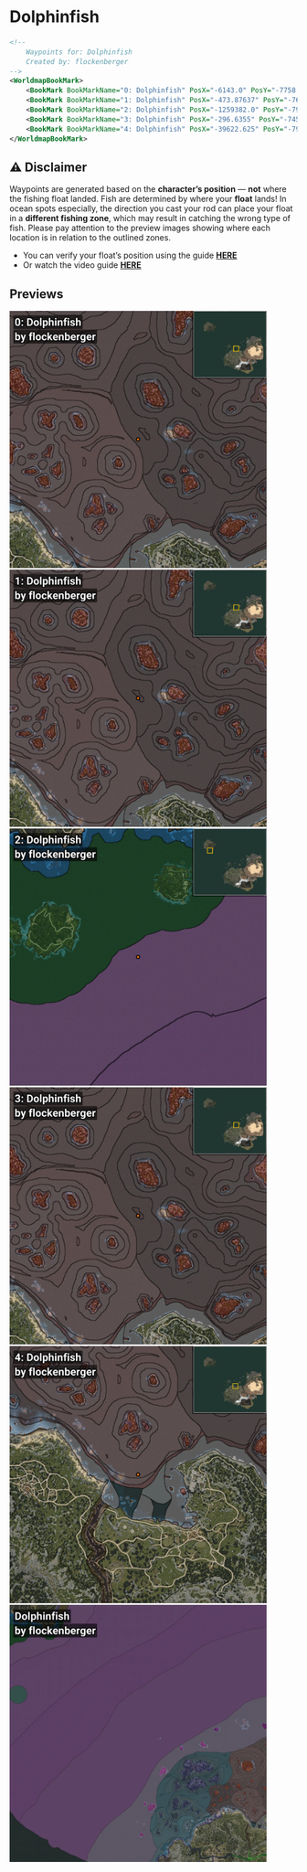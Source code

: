# Dolphinfish
```xml
<!--
    Waypoints for: Dolphinfish
    Created by: flockenberger
-->
<WorldmapBookMark>
    <BookMark BookMarkName="0: Dolphinfish" PosX="-6143.0" PosY="-7758.0" PosZ="247931.0" />
    <BookMark BookMarkName="1: Dolphinfish" PosX="-473.87637" PosY="-7628.6567" PosZ="251248.36" />
    <BookMark BookMarkName="2: Dolphinfish" PosX="-1259382.0" PosY="-7919.0" PosZ="1001019.0" />
    <BookMark BookMarkName="3: Dolphinfish" PosX="-296.6355" PosY="-7450.589" PosZ="251114.92" />
    <BookMark BookMarkName="4: Dolphinfish" PosX="-39622.625" PosY="-7910.08" PosZ="135124.72" />
</WorldmapBookMark>
```

## ⚠️ Disclaimer
Waypoints are generated based on the __**character’s position**__ — __not__ where the fishing float landed.
Fish are determined by where your **float** lands!
In ocean spots especially, the direction you cast your rod can place your float in a **different fishing zone**, which may result in catching the wrong type of fish.
Please pay attention to the preview images showing where each location is in relation to the outlined zones.

- You can verify your float’s position using the guide [**HERE**](https://flockenberger.github.io/bdo-fish-position/)
- Or watch the video guide [**HERE**](https://youtu.be/t-VXcRoNojk)

## Previews
<img src="./Dolphinfish_0_Preview.webp" width="450"/> <img src="./Dolphinfish_1_Preview.webp" width="450"/> <img src="./Dolphinfish_2_Preview.webp" width="450"/> <img src="./Dolphinfish_3_Preview.webp" width="450"/> <img src="./Dolphinfish_4_Preview.webp" width="450"/> <img src="./Dolphinfish_Preview.webp" width="450"/> 